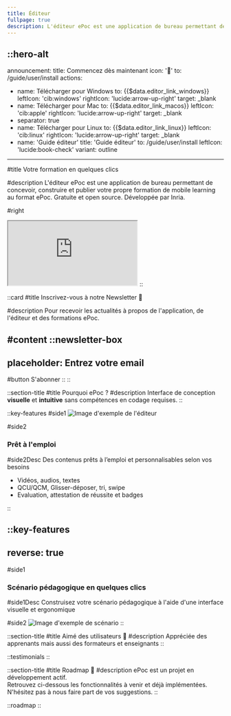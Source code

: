 ```yaml
---
title: Éditeur
fullpage: true
description: L'éditeur ePoc est une application de bureau permettant de concevoir, construire et publier votre propre formation de mobile learning au format ePoc. Gratuite et open source. Développée par Inria.
---
```


::hero-alt
---
announcement:
  title: Commencez dès maintenant
  icon: '🚀'
  to: /guide/user/install
actions:
- name: Télécharger pour Windows
  to: {{$data.editor_link_windows}}
  leftIcon: 'cib:windows'
  rightIcon: 'lucide:arrow-up-right'
  target: _blank
- name: Télécharger pour Mac
  to: {{$data.editor_link_macos}}
  leftIcon: 'cib:apple'
  rightIcon: 'lucide:arrow-up-right'
  target: _blank
- separator: true
- name: Télécharger pour Linux
  to: {{$data.editor_link_linux}}
  leftIcon: 'cib:linux'
  rightIcon: 'lucide:arrow-up-right'
  target: _blank
- name: 'Guide éditeur'
  title: 'Guide éditeur'
  to: /guide/user/install
  leftIcon: 'lucide:book-check'
  variant: outline
---

#title
Votre formation en quelques clics

#description
L'éditeur ePoc est une application de bureau permettant de concevoir, construire et publier votre propre formation de mobile learning au format ePoc. Gratuite et open source. Développée par Inria.

#right
<iframe class="shadow-xl outline-none w-full aspect-video" src="https://www.youtube.com/embed/86lbMmM03FU?modestbranding=1&amp;autohide=1&amp;rel=0&amp;showinfo=0" title="YouTube video player" allowfullscreen=""></iframe>
::

::card
#title
Inscrivez-vous à notre Newsletter 💌

#description
Pour recevoir les actualités à propos de l'application, de l'éditeur et des formations ePoc.

#content
::newsletter-box
---
placeholder: Entrez votre email
---
#button
S'abonner
::
::

::section-title
#title
Pourquoi ePoc ?
#description
Interface de conception **visuelle** et **intuitive** sans compétences en codage requises.
::

::key-features
#side1
![Image d'exemple de l'éditeur](/images/editeur-video.png)

#side2
### Prêt à l'emploi

#side2Desc
Des contenus prêts à l’emploi et personnalisables selon vos besoins

- Vidéos, audios, textes
- QCU/QCM, Glisser-déposer, tri, swipe
- Evaluation, attestation de réussite et badges

::

::key-features
---
reverse: true
---
#side1
### Scénario pédagogique en quelques clics

#side1Desc
Construisez votre scénario pédagogique à l'aide d'une interface visuelle et ergonomique

#side2
![Image d'exemple de scénario](/images/editeur-scenario.png)
::

::section-title
#title
Aimé des utilisateurs 🤩
#description
Appréciée des apprenants mais aussi des formateurs et enseignants
::

::testimonials
::

<div id="roadmap"></div>

::section-title
#title
Roadmap 🚀
#description
ePoc est un projet en développement actif.  
Retrouvez ci-dessous les fonctionnalités à venir et déjà implémentées.  
N'hésitez pas à nous faire part de vos suggestions.
::

::roadmap
::